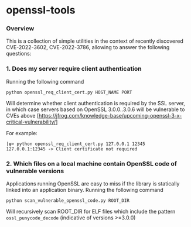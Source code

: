 # openssl-tools

### Overview
This is a collection of simple utilities in the context of recently discovered CVE-2022-3602, CVE-2022-3786, allowing to answer the following questions:

### 1. Does my server require client authentication

Running the following command
```
python openssl_req_client_cert.py HOST_NAME PORT
```
Will determine whether client authentication is required by the SSL server, in which case servers based on OpenSSL 3.0.0..3.0.6 will be vulnerable to CVEs above [https://jfrog.com/knowledge-base/upcoming-openssl-3-x-critical-vulnerability/]

For example:
```
|ψ> python openssl_req_client_cert.py 127.0.0.1 12345
127.0.0.1:12345 -> Client certificate not required
```

### 2. Which files on a local machine contain OpenSSL code of vulnerable versions

Applications running OpenSSL are easy to miss if the library is statically linked into an application binary. 
Running the following command
```
python scan_vulnerable_openssl_code.py ROOT_DIR
```
Will recursively scan ROOT_DIR for ELF files which include the pattern `ossl_punycode_decode` (indicative of versions >=3.0.0)

